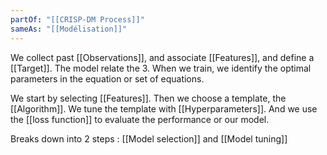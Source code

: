 ```yaml
---
partOf: "[[CRISP-DM Process]]"
sameAs: "[[Modélisation]]"
---
```

We collect past [[Observations]], and associate [[Features]], and define a [[Target]]. The model relate the 3. When we train, we identify the optimal parameters in the equation or set of equations. 

We start by selecting [[Features]]. Then we choose a template, the [[Algorithm]]. We tune the template with [[Hyperparameters]]. And we use the [[loss function]] to evaluate the performance or our model. 

Breaks down into 2 steps : [[Model selection]] and [[Model tuning]]
